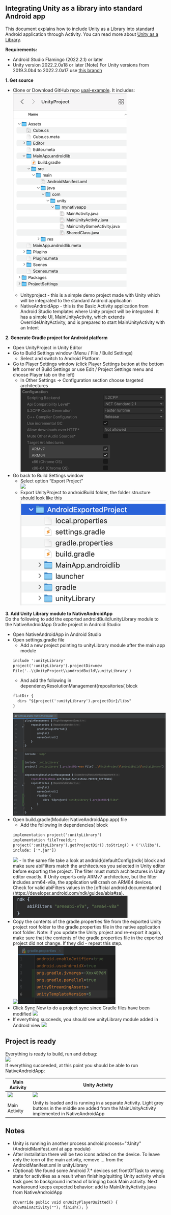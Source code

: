 ## Integrating Unity as a library into standard Android app
This document explains how to include Unity as a Library into standard Android application through Activity. You can read more about [Unity as a Library](https://docs.unity3d.com/2019.3/Documentation/Manual/UnityasaLibrary.html).

**Requirements:**
- Android Studio Flamingo (2022.2.1) or later
- Unity version 2022.2.0a18 or later
[Note] For Unity versions from 2019.3.0b4 to 2022.2.0a17 use [this branch](https://github.com/Unity-Technologies/uaal-example/tree/uaal-example/19LTS-21LTS)

**1. Get source**
- Clone or Download GitHub repo [uaal-example](https://github.com/Unity-Technologies/uaal-example). It includes:
  <br><img src="images/android/rootFolderStructure.png">
  - Unityproject - this is a simple demo project made with Unity which will be integrated to the standard Android application
  - NativeAndroidApp - this is the Basic Activity application from Android Studio templates where Unity project will be integrated. It has a simple UI, MainUnityActivity, which extends OverrideUnityActivity, and is prepared to start MainUnityActivity with an Intent 

**2. Generate Gradle project for Android platform**
- Open UnityProject in Unity Editor
- Go to Build Settings window (Menu / File / Build Settings)
  - Select and switch to Android Platform
- Go to Player Settings window (click Player Settings button at the bottom left corner of Build Settings or use Edit / Project Settings menu and choose Player tab on the left)
  - In Other Settings -> Configuration section choose targeted architectures
    <br><img src="images/android/selectArchitectures.png">
- Go back to Build Settings window
  - Select option “Export Project” 
    <br><img src="images/android/exportProject.png" width='400px'>
  - Export UnityProject to androidBuild folder, the folder structure should look like this
    <br><img src="images/android/exportedProjectFolder.png">
    
**3. Add Unity Library module to NativeAndroidApp**
<br>Do the following to add the exported androidBuild/unityLibrary module to the NativeAndroidApp Gradle project in Android Studio:
- Open NativeAndroidApp in Android Studio
- Open settings.gradle file
  - Add a new project pointing to unityLibrary module after the main app module
  ```
  include ':unityLibrary'
  project(':unityLibrary').projectDir=new File('..\\UnityProject\\androidBuild\\unityLibrary')
  ```
  - And add the following in dependencyResolutionManagement{repositories{ block
  ```
  flatDir {
    dirs "${project(':unityLibrary').projectDir}/libs"
  }
  ```
  <img src="images/android/settingsGradle.png">
- Open build.gradle(Module: NativeAndroidApp.app) file
  - Add the following in dependencies{ block
  ```
  implementation project(':unityLibrary')
  implementation fileTree(dir: project(':unityLibrary').getProjectDir().toString() + ('\\libs'), include: ['*.jar'])
  ```
  <img src="images/android/buildGradleApp.png">
  - In the same file take a look at android{defaultConfig{ndk{ block and make sure abiFilters match the architectures you selected in Unity editor before exporting the project. The filter must match architectures in Unity editor exactly. If Unity exports only ARMv7 architecture, but the filter includes arm64-v8a, the application will crash on ARM64 devices. Check for valid abiFilters values in the [official android documentation](https://developer.android.com/ndk/guides/abis#sa).
  <img src="images/android/buildGradleAppAbiFilters.png">
- Copy the contents of the gradle.properties file from the exported Unity project root folder to the gradle.properties file in the native application root folder. Note: if you update the Unity project and re-export it again, make sure that the contents of the gradle.properties file in the exported project did not change. If they did - repeat this step.
  <br><img src="images/android/exportedASProject.png"><img src="images/android/gradlePropertiesApp.png">
- Click Sync Now to do a project sync since Gradle files have been modified
  <img src="images/android/syncGradle.png">
- If everything succeeds, you should see unityLibrary module added in Android view
  <img src="images/android/unityLibraryModule.png">

## Project is ready
Everything is ready to build, run and debug:
<br><img src="images/android/buildOnDevice.png" width='500px'>
<br>If everything succeeded, at this point you should be able to run NativeAndroidApp:

Main Activity | Unity Activity
------------ | -------------
<img src="images/android/appNativeSS.png" > | <img src="images/android/appUnitySS.png" height='800px'>
Main Activity | Unity is loaded and is running in a separate Activity. Light grey buttons in the middle are added from the MainUnityActivity implemented in NativeAndroidApp

## Notes
- Unity is running in another process android:process=":Unity" (AndroidManifest.xml at app module)
- After installation there will be two icons added on the device. To leave only the icon of the main activity, remove <intent-filter>...</intent-filter> from the AndroidManifest.xml in unityLibrary
- (Optional) We found some Android 7.* devices set frontOfTask to wrong state for activities as a result when finishing/quitting Unity activity whole task goes to background instead of bringing back Main activity. Next workaround keeps expected behavior: add to MainUnityActivity.java from NativeAndroidApp
  ```
  @Override public void onUnityPlayerQuitted() { showMainActivity(""); finish(); }
  ```

